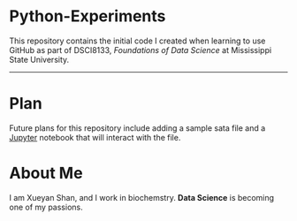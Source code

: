 # Python-Experiments
This repository contains the initial code I created when learning to use GitHub as part of DSCI8133, *Foundations of Data Science* at Mississippi State University.

---
# Plan
Future plans for this repository include adding a sample sata file and a [Jupyter](https://jupyter.org) notebook that will interact with the file.
# About Me
I am Xueyan Shan, and I work in biochemstry. **Data Science** is becoming one of my passions.

